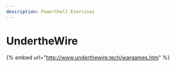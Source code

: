 ```yaml
---
description: PowerShell Exercises
---
```


# UndertheWire

{% embed url="http://www.underthewire.tech/wargames.htm" %}
